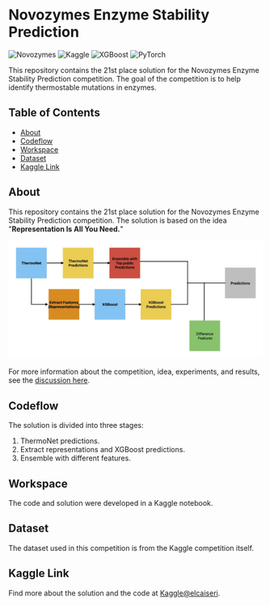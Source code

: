 # Novozymes Enzyme Stability Prediction

![Novozymes](https://img.shields.io/badge/Novozymes-blue.svg)
![Kaggle](https://img.shields.io/badge/Kaggle-blue.svg)
![XGBoost](https://img.shields.io/badge/XGBoost-blue.svg)
![PyTorch](https://img.shields.io/badge/PyTorch-blue.svg)


This repository contains the 21st place solution for the Novozymes Enzyme Stability Prediction competition. The goal of the competition is to help identify thermostable mutations in enzymes.

## Table of Contents
- [About](#about)
- [Codeflow](#codeflow)
- [Workspace](#workspace)
- [Dataset](#dataset)
- [Kaggle Link](#kaggle-link)

## About
This repository contains the 21st place solution for the Novozymes Enzyme Stability Prediction competition. The solution is based on the idea "**Representation Is All You Need.**"

![final-stage](./assets/final-stage.jpg)

For more information about the competition, idea, experiments, and results, see the [discussion here](https://www.kaggle.com/competitions/novozymes-enzyme-stability-prediction/discussion/393308).

## Codeflow
The solution is divided into three stages:
1. ThermoNet predictions.
2. Extract representations and XGBoost predictions.
3. Ensemble with different features.

## Workspace
The code and solution were developed in a Kaggle notebook.

## Dataset
The dataset used in this competition is from the Kaggle competition itself.

## Kaggle Link
Find more about the solution and the code at [Kaggle@elcaiseri](https://www.kaggle.com/elcaiseri).
